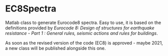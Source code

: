 # EC8Spectra
Matlab class to generate Eurocode8 spectra. Easy to use, it is based on the definitions provided by *Eurocode 8: Design of structures for earthquake resistance - Part 1 : General rules, seismic actions and rules for buildings*.

As soon as the revised version of the code (EC8) is approved - maybe 2021, a new class will be published alongside this one.



